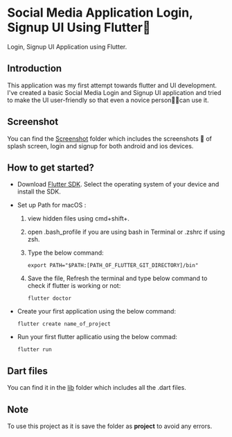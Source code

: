 # Social Media Application Login, Signup UI Using Flutter📱

Login, Signup UI Application using Flutter.

## Introduction
This application was my first attempt towards flutter and UI development. I've created a basic Social Media Login and Signup UI application and tried to make the UI user-friendly so that even a novice person🧍🏻can use it.

## Screenshot

You can find the [Screenshot](https://github.com/iamdhrutipatel/Login-Signup-UI/tree/main/Screenshot) folder which includes the screenshots 📸 of splash screen, login and signup for both android and ios devices. 

## How to get started?
- Download [Flutter SDK](https://flutter.dev/docs/get-started/install). Select the operating system of your device and install the SDK.
- Set up Path for macOS :
  1. view hidden files using cmd+shift+. 
  2. open .bash_profile if you are using bash in Terminal or .zshrc if using zsh. 
  3. Type the below command:

         export PATH="$PATH:[PATH_OF_FLUTTER_GIT_DIRECTORY]/bin"
  4. Save the file, Refresh the terminal and type below command to check if flutter is working or not:
  
         flutter doctor
- Create your first application using the below command:

      flutter create name_of_project
- Run your first flutter apllicatio using the below commad:
     
      flutter run
                              
## Dart files

You can find it in the [lib](https://github.com/iamdhrutipatel/Login-Signup-UI/tree/main/lib) folder which includes all the .dart files. 

## Note

To use this project as it is save the folder as <b>project</b> to avoid any errors.
